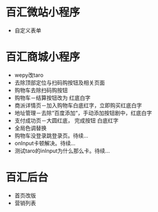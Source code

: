 # 百汇微站小程序
* 自定义表单

# 百汇商城小程序
* wepy改taro
* 去除顶部定位与扫码购按钮及相关页面
* 购物车去除扫码购按钮
* 购物车－结算按钮改为 红底白字
* 商派详情页－加入购物车白底红字，立即购买红底白字
* 地址管理－去除“百度添加“，手动添加按钮剧中，红底白字
* 支付成功页－大圆红底， 完成按钮 白底红字
* 全局色调替换
* 购物车没登录跳登录页。待续...
* onInput卡顿解决。待续...
* 测试taro的inInput为什么那么卡。待续...

# 百汇后台
* 首页改版
* 营销列表
